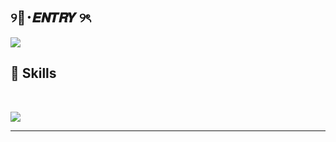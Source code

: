 ## ୨🦇･𝑬𝑵𝑻𝑹𝒀 ୨ৎ

<img src="https://i.pinimg.com/736x/70/2a/b0/702ab02257b68cfd0d335d14a16c4b3b.jpg">

## 🔌 Skills

<br>

<p allign="center">
<img src="https://skillicons.dev/icons?i=cs,python,html,css,c,c++,js,lua" />
</p>




<hr>
